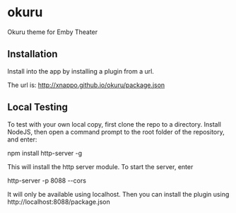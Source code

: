 # okuru
Okuru theme for Emby Theater

Installation
------------

Install into the app by installing a plugin from a url. 

The url is: http://xnappo.github.io/okuru/package.json

Local Testing
-------------
 
To test with your own local copy, first clone the repo to a directory. Install NodeJS, then open a command prompt to the root folder of the repository, and enter:

npm install http-server -g

This will install the http server module. To start the server, enter

http-server -p 8088 --cors

It will only be available using localhost. Then you can install the plugin using http://localhost:8088/package.json
